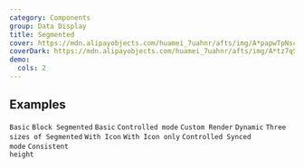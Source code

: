 ```yaml
---
category: Components
group: Data Display
title: Segmented
cover: https://mdn.alipayobjects.com/huamei_7uahnr/afts/img/A*papwTpNscPIAAAAAAAAAAAAADrJ8AQ/original
coverDark: https://mdn.alipayobjects.com/huamei_7uahnr/afts/img/A*tz7qSaWpi1kAAAAAAAAAAAAADrJ8AQ/original
demo:
  cols: 2
---
```


## Examples

<!-- prettier-ignore -->
<code src="./demo/basic.tsx">Basic</code>
<code src="./demo/block.tsx">Block Segmented</code>
<code src="./demo/disabled.tsx">Basic</code>
<code src="./demo/controlled.tsx">Controlled mode</code>
<code src="./demo/custom.tsx">Custom Render</code>
<code src="./demo/dynamic.tsx">Dynamic</code>
<code src="./demo/size.tsx">Three sizes of Segmented</code>
<code src="./demo/with-icon.tsx">With Icon</code>
<code src="./demo/icon-only.tsx">With Icon only</code>
<code src="./demo/controlled-two.tsx" debug>Controlled Synced mode</code>
<code src="./demo/size-consistent.tsx" debug>Consistent height</code>
